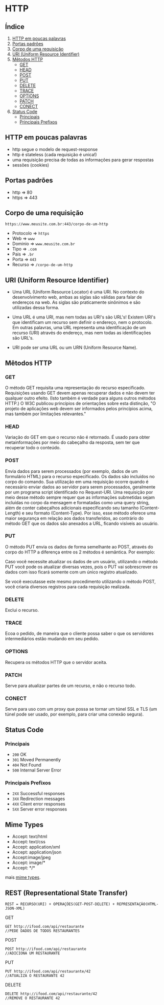 # HTTP

## Índice

1. [HTTP em poucas palavras](#http-em-poucas-palavras)
2. [Portas padrões](#portas-padrões)
3. [Corpo de uma requisição](#corpo-de-uma-requisição)
4. [URI (Uniform Resource Identifier)](#uri-uniform-resource-identifier)
5. [Mêtodos HTTP](#mêtodos-http)
      - [GET](#get)
      - [HEAD](#head)
      - [POST](#post)
      - [PUT](#put)
      - [DELETE](#delete)
      - [TRACE](#trace)
      - [OPTIONS](#options)
      - [PATCH](#patch)
      - [CONECT](#conect)
6. [Status Code](#status-code)
      - [Principais](#principais)
      - [Principais Prefixos](#principais-prefixos)

## HTTP em poucas palavras

- http segue o modelo de request-response
- http é stateless (cada requisição é unica!)
- uma requisição precisa de todas as informações para gerar respostas
- sessões (cookies)

## Portas padrões

- http => 80
- https => 443

## Corpo de uma requisição

`https://www.meusite.com.br:443/corpo-de-um-http`

- Protocolo => `https`
- Web => `www`
- Dominio => `www.meusite.com.br`
- Tipo => `.com`
- Pais => `.br`
- Porta => `443`
- Recurso => `/corpo-de-um-http`

## URI (Uniform Resource Identifier)

- Uma URL (Uniform Resource Locator) é uma URI. No contexto do desenvolvimento web, ambas as siglas são válidas para falar de endereços na web. As siglas são praticamente sinônimos e são utilizadas dessa forma.

- Uma URL é uma URI, mas nem todas as URI's são URL's! Existem URI's que identificam um recurso sem definir o endereço, nem o protocolo. Em outras palavras, uma URL representa uma identificação de um recurso (URI) através do endereço, mas nem todas as identificações são URL's.

- URI pode ser uma URL ou um URN (Uniform Resource Name).

## Mêtodos HTTP

### GET

O método GET requisita uma representação do recurso especificado. Requisições usando GET devem apenas recuperar dados e não devem ter qualquer outro efeito. (Isto também é verdade para alguns outros métodos HTTP.) O W3C publicou princípios de orientações sobre esta distinção, "O projeto de aplicações web devem ser informados pelos princípios acima, mas também por limitações relevantes."

### HEAD

Variação do GET em que o recurso não é retornado. É usado para obter metainformações por meio do cabeçalho da resposta, sem ter que recuperar todo o conteúdo.

### POST

Envia dados para serem processados (por exemplo, dados de um formulário HTML) para o recurso especificado. Os dados são incluídos no corpo do comando. Sua utilização em uma requisição ocorre quando é necessário enviar dados ao servidor para serem processados, geralmente por um programa script identificado no Request-URI. Uma requisição por meio desse método sempre requer que as informações submetidas sejam incluídas no corpo da mensagem e formatadas como uma query string, além de conter cabeçalhos adicionais especificando seu tamanho (Content-Length) e seu formato (Content-Type). Por isso, esse método oferece uma maior segurança em relação aos dados transferidos, ao contrário do método GET que os dados são anexados a URL, ficando visíveis ao usuário.

### PUT

O método PUT envia os dados de forma semelhante ao POST, através do corpo do HTTP a diferença entre os 2 métodos é semântica. Por exemplo:

Caso você necessite atualizar os dados de um usuário, utilizando o método PUT você pode os atualizar diversas vezes, pois o PUT vai sobrescrever os dados com isso ficará somente com um único registro atualizado.

Se você executasse este mesmo procedimento utilizando o método POST, você criaria diversos registros para cada requisição realizada.

### DELETE

Exclui o recurso.

### TRACE

Ecoa o pedido, de maneira que o cliente possa saber o que os servidores intermediários estão mudando em seu pedido.

### OPTIONS

Recupera os métodos HTTP que o servidor aceita.

### PATCH

Serve para atualizar partes de um recurso, e não o recurso todo.

### CONECT

Serve para uso com um proxy que possa se tornar um túnel SSL e TLS (um túnel pode ser usado, por exemplo, para criar uma conexão segura).

## Status Code

### Principais

- `200` OK
- `301` Moved Permanently
- `404` Not Found
- `500` Internal Server Error

### Principais Prefixos

- `2XX` Successful responses
- `3XX` Redirection messages
- `4XX` Client error responses
- `5XX` Server error responses

## Mime Types

- Accept: text/html
- Accept: text/css
- Accept: application/xml
- Accept: application/json
- Accept:image/jpeg
- Accept: image/*
- Accept: \*/*

mais [mime types](https://developer.mozilla.org/en-US/docs/Web/HTTP/Basics_of_HTTP/MIME_types).

## REST (Representational State Transfer)

```https
REST = RECURSO(URI) + OPERAÇÕES(GET-POST-DELETE) + REPRESENTAÇÃO(HTML-JSON-XML)
```

GET

```http
GET http://ifood.com/api/restaurante
//PEDE DADOS DE TODOS RESTAURANTES
```

POST

```http
POST http://ifood.com/api/restaurante
//ADICIONA UM RESTAURANTE
```

PUT

```http
PUT http://ifood.com/api/restaurante/42
//ATUALIZA O RESTAURANTE 42
```

DELETE

```http
DELETE http://ifood.com/api/restaurante/42
//REMOVE O RESTAURANTE 42
```
